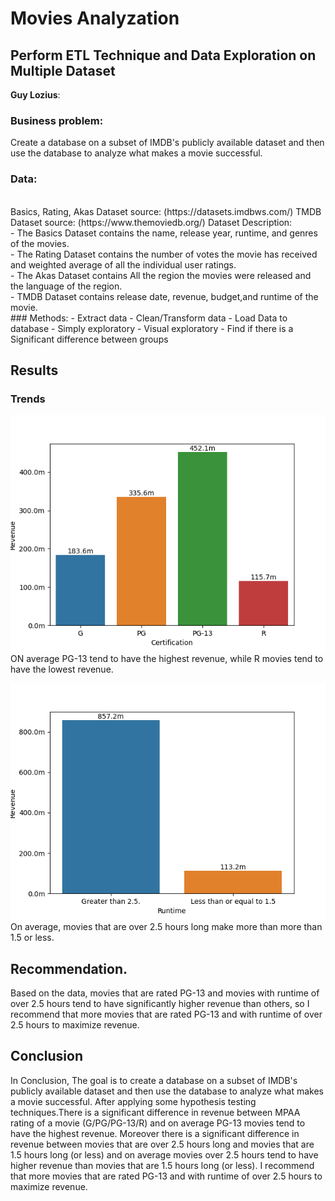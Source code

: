 # Movies Analyzation

## Perform  ETL Technique  and Data Exploration on Multiple Dataset
**Guy Lozius**:


### Business problem:
Create a database on a subset of  IMDB's publicly available dataset and then use the database to analyze what makes a movie successful.   <br/> 
### Data:
<br/>
Basics, Rating, Akas Dataset source: (https://datasets.imdbws.com/)
TMDB Dataset source: (https://www.themoviedb.org/)
Dataset Description:<br/>
- The Basics Dataset contains the name, release year, runtime, and  genres of the movies.</br>
- The Rating Dataset contains the number of votes the movie has received and weighted average of all the individual user ratings.</br> 
- The Akas Dataset contains All the region the movies were released and the language of the region. </br>
- TMDB Dataset contains release date, revenue, budget,and runtime of the movie.</br>
### Methods:
- Extract data
- Clean/Transform data 
- Load Data to database
- Simply exploratory  
- Visual exploratory 
- Find if there is a Significant difference between groups

## Results
### Trends 
![class_odor](img/certification_graph1.png)</br>
ON average PG-13 tend to have the highest revenue, while R movies tend to have the lowest revenue.

![color](img/Revenue1.png)</br>
On average, movies that are over 2.5 hours long make more than more than 1.5 or less.<br/>

## Recommendation.
Based on the data, movies that are rated PG-13 and movies with runtime of over 2.5 hours tend to have significantly higher revenue than others, so I recommend that more movies that are rated PG-13 and with runtime of over 2.5 hours to maximize revenue.
## Conclusion
In Conclusion, The goal is to create a database on a subset of  IMDB's publicly available dataset and then use the database to analyze what makes a movie successful. After applying some hypothesis testing techniques.There is a significant difference in revenue  between MPAA rating of a movie (G/PG/PG-13/R) and on average PG-13 movies tend to have the highest revenue. Moreover there is a significant difference in revenue between movies that are over 2.5 hours long and movies that are 1.5 hours long (or less) and on average movies over 2.5 hours tend to have higher revenue than movies that are 1.5 hours long (or less). I recommend that more movies that are rated PG-13 and with runtime of over 2.5 hours to maximize revenue.
